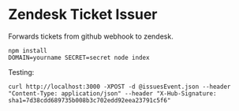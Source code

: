 # Zendesk Ticket Issuer

Forwards tickets from github webhook to zendesk.

```
npm install
DOMAIN=yourname SECRET=secret node index
```

Testing:
```
curl http://localhost:3000 -XPOST -d @issuesEvent.json --header "Content-Type: application/json" --header "X-Hub-Signature: sha1=7d38cdd689735b008b3c702edd92eea23791c5f6"
```
